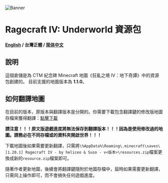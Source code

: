 ![Banner](https://ctmrepository.com/map_img/6926650110728662.PNG)

# Ragecraft IV: Underworld 資源包
#### [English](https://github.com/champsing/Ragecraft-IV-resourcepack/blob/master/readme/README.md) / 台灣正體 / [简体中文](https://github.com/champsing/Ragecraft-IV-resourcepack/blob/master/readme/README_cn.md)

## 說明
這個倉儲是為 CTM 紀念碑 Minecraft 地圖《狂亂之境 IV：地下奇譚》中的資源包創建的。
目前支援的地圖版本為 **1.1.0**。

## 如何翻譯地圖
在目前的版本，原版本與翻譯版本是分開的。你需要下載包含翻譯鍵的修改版地圖存檔來獲得翻譯：[點擊下載]()

**請注意！！！原文版遊戲進度將無法保存到翻譯版本！！！因為是使用修改過的地圖。請務必在不同存檔或的資料夾開啟世界！！！**

下載地圖後如果需要更新翻譯，只需將`\%AppData%\Roaming\.minecraft\saves\[1.20.1] Ragecraft IV - by heliceo & Suso - v<版本>\resources.zip`檔案更換成新的`resource.zip`檔案即可。

隨著作者更新地圖，後續會將翻譯鍵隨附於地圖存檔中，屆時如果需要更新翻譯，只需同上操作即可，而不會損失任何遊戲進度。
